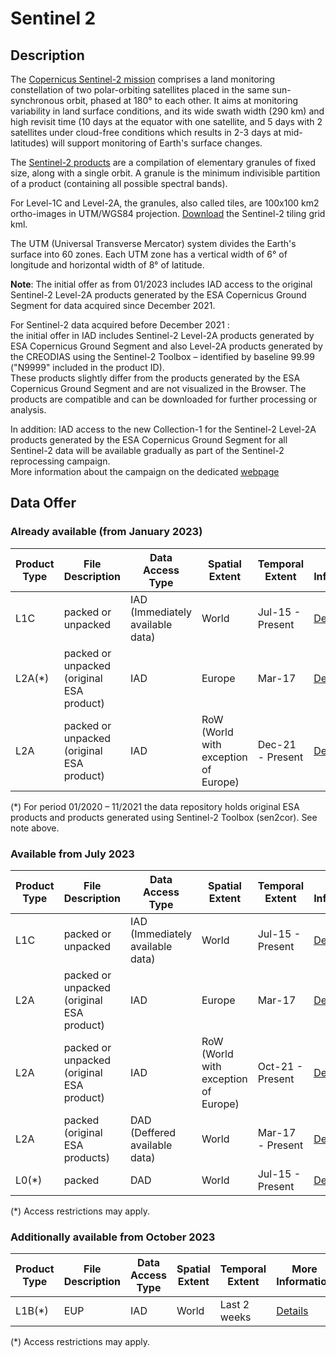 # Sentinel 2


## Description
The [Copernicus Sentinel-2 mission](https://sentinels.copernicus.eu/web/sentinel/missions/sentinel-2) comprises a land monitoring constellation of two polar-orbiting satellites placed in the same sun-synchronous orbit, phased at 180° to each other. It aims at monitoring variability in land surface conditions, and its wide swath width (290 km) and high revisit time (10 days at the equator with one satellite, and 5 days with 2 satellites under cloud-free conditions which results in 2-3 days at mid-latitudes) will support monitoring of Earth's surface changes.

The [Sentinel-2 products](https://sentinels.copernicus.eu/web/sentinel/missions/sentinel-2/data-products) are a compilation of elementary granules of fixed size, along with a single orbit. A granule is the minimum indivisible partition of a product (containing all possible spectral bands).

For Level-1C and Level-2A, the granules, also called tiles, are 100x100 km2 ortho-images in UTM/WGS84 projection. [Download](https://sentinels.copernicus.eu/documents/247904/1955685/S2A_OPER_GIP_TILPAR_MPC__20151209T095117_V20150622T000000_21000101T000000_B00.kml/ec05e22c-a2bc-4a13-9e84-02d5257b09a8) the Sentinel-2 tiling grid kml.

The UTM (Universal Transverse Mercator) system divides the Earth's surface into 60 zones. Each UTM zone has a vertical width of 6° of longitude and horizontal width of 8° of latitude.

<!-- ### Attention:
Until the complete set of currently reprocessed data for S2 L2A will be come available (ca. July 2023) the following shall be considered with respects to S2 L2A data:<br>
**All Sentinel-2 L2A products newer than December 1st, 2021 stored in the Copernicus Data Space Ecosystem repository are produced by the Copernicus Ground Segment.**<br>
The products from period between January 1st 2020 and November 31st 2021 are mix of products from the ground segment and generated by CREODIAS using the sen2cor processor.
These products slightly differ from the products generated by the Copernicus Ground Segment and are not visualized in the Browser. The products are compatible and can be downloaded for further processing or analysis. <br>

The products generated by CREODIAS using sen2cor are indicated by "N9999" identifying the processing baseline.<br>
*Example:<br>
Original ESA product: S2B_MSIL2A_20220518T073609_**N0400**_R092_T38SMA_20220518T093719.SAFE 

Product generated by CREODIAS: S2A_MSIL2A_20210905T143731_**N9999**_R096_T20QQD_20221112T112946.SAFE 
More information on the sen2cor and difference in the processing chain can be found [here](https://step.esa.int/main/snap-supported-plugins/sen2cor/sen2cor-v2-11/).

In addition: IAD access to the new Collection-1 for the Sentinel-2 Level-2A products generated by the ESA Copernicus Ground Segment for all Sentinel-2 data will be available gradually as part of the Sentinel-2 reprocessing campaign.   

<br>
The table below indicates for each type of user level product, the format in which the data will be available, the access type (IAD or DAD), the spatial and temporal extent of the offer and from when the data will be available in the Copernicus Data Space Ecosystem. 
The data offer will gradually extend starting from January 2023. -->

**Note**: The initial offer as from 01/2023 includes IAD access to the original Sentinel-2 Level-2A products generated by the ESA Copernicus Ground Segment for data acquired since December 2021. 

For Sentinel-2 data acquired before December 2021 :<br>
    the initial offer in IAD includes  Sentinel-2 Level-2A products generated by ESA Copernicus Ground Segment and also Level-2A products generated by the CREODIAS using the Sentinel-2 Toolbox – identified by baseline 99.99 ("N9999" included in the product ID). <br>
These products slightly differ from the products generated by the ESA Copernicus Ground Segment and are not visualized in the Browser. The products are compatible and can be downloaded for further processing or analysis.
	
In addition: IAD access to the new Collection-1 for the Sentinel-2 Level-2A products generated by the ESA Copernicus Ground Segment for all Sentinel-2 data will be available gradually as part of the Sentinel-2 reprocessing campaign.  
More information about the campaign on the dedicated [webpage](https://sentinels.copernicus.eu/web/sentinel/technical-guides/sentinel-2-msi/copernicus-sentinel-2-collection-1-availability-status)


## Data Offer
### Already available (from January 2023)

|Product Type| File Description| Data Access Type | Spatial Extent | Temporal Extent | More Information | Available from |
|------------ | ---------------------- | ---------------------- | ------------ | ------------ | ------------| -----------|
|L1C | packed or unpacked | IAD (Immediately available data) | World | Jul-15 - Present | [Details](https://sentinels.copernicus.eu/web/sentinel/missions/sentinel-2/data-products)| Jan-23|
|L2A(*) | packed or unpacked (original ESA product) | IAD | Europe | Mar-17 | [Details](https://sentinels.copernicus.eu/web/sentinel/missions/sentinel-2/data-products)| Jan-23|
|L2A | packed or unpacked (original ESA product) | IAD | RoW (World with exception of Europe) | Dec-21 - Present | [Details](https://sentinels.copernicus.eu/web/sentinel/missions/sentinel-2/data-products)| Jan-23|

(*) For period 01/2020 – 11/2021 the data repository holds original ESA products and products generated using Sentinel-2 Toolbox (sen2cor). See note above. 

### Available from July 2023
|Product Type| File Description| Data Access Type | Spatial Extent | Temporal Extent | More Information | Available from |
|------------ | ---------------------- | ---------------------- | ------------ | ------------ | ------------| -----------|
|L1C | packed or unpacked | IAD (Immediately available data) | World | Jul-15 - Present | [Details](https://sentinels.copernicus.eu/web/sentinel/missions/sentinel-2/data-products)| Jan-23|
|L2A | packed or unpacked (original ESA product) | IAD | Europe | Mar-17 | [Details](https://sentinels.copernicus.eu/web/sentinel/missions/sentinel-2/data-products)| Jan-23|
|L2A | packed or unpacked (original ESA product) | IAD | RoW (World with exception of Europe) | Oct-21 - Present | [Details](https://sentinels.copernicus.eu/web/sentinel/missions/sentinel-2/data-products)| Jan-23|
|L2A | packed (original ESA products) | DAD (Deffered available data) | World | Mar-17 - Present | [Details](https://sentinels.copernicus.eu/web/sentinel/missions/sentinel-2/data-products)| Jul-23|
|L0(*) | packed | DAD | World | Jul-15 - Present | [Details](https://sentinels.copernicus.eu/web/sentinel/missions/sentinel-2/data-products)| Jul-23|

(*) Access restrictions may apply.


### Additionally available from October 2023
|Product Type| File Description| Data Access Type | Spatial Extent | Temporal Extent | More Information | Available from |
|------------ | ---------------------- | ---------------------- | ------------ | ------------ | ------------| -----------|
|L1B(*) | EUP | IAD | World | Last 2 weeks | [Details](https://sentinels.copernicus.eu/web/sentinel/missions/sentinel-2/data-products)| Oct-23|

(*) Access restrictions may apply.

<!--|Product Type| File Description| Data Access Type | Spatial Extent | Temporal Extent | More Information | Available from |
|------------ | ---------------------- | ---------------------- | ------------ | ------------ | ------------| -----------|
|L1C | packed | IAD (Immediately available data) | World | Last 1 month | [Details](https://sentinels.copernicus.eu/web/sentinel/missions/sentinel-2/data-products)| Jan-23|
|L1C | unpacked | IAD | World | Jul-15 - Present | [Details](https://sentinels.copernicus.eu/web/sentinel/missions/sentinel-2/data-products)| Jan-23|
|L1C | packed | DAD (Deferred available data) | World | Jul-15 - Present | [Details](https://sentinels.copernicus.eu/web/sentinel/missions/sentinel-2/data-products)| Jul-23|
|L2A | packed | IAD | World | Last 1 month | [Details](https://sentinels.copernicus.eu/web/sentinel/missions/sentinel-2/data-products)| Jan-23|
|L2A | unpacked (original ESA products) | IAD | Europe? World? | Jul-xx - Present | [Details](https://sentinels.copernicus.eu/web/sentinel/missions/sentinel-2/data-products)| Jan-23|
|L2A | unpacked | IAD | Europe | Jul-15 - Present | [Details](https://sentinels.copernicus.eu/web/sentinel/missions/sentinel-2/data-products)| Jan-23|
|L2A | unpacked | IAD | RoW (World with exception of Europe) | Oct-21 - Present | [Details](https://sentinels.copernicus.eu/web/sentinel/missions/sentinel-2/data-products)| Jan-23|
|L2A | unpacked (original ESA products) | IAD | World | Jul-15 - Present | [Details](https://sentinels.copernicus.eu/web/sentinel/missions/sentinel-2/data-products)| Jul-23|
|L0(*) | packed | DAD | World | Jul-15 - Present | [Details](https://sentinels.copernicus.eu/web/sentinel/missions/sentinel-2/data-products)| Jul-23|
|L1B(*) | EUP | IAD | World | Last 2 weeks | [Details](https://sentinels.copernicus.eu/web/sentinel/missions/sentinel-2/data-products)| Oct-23|

(*) Access restrictions may apply.-->